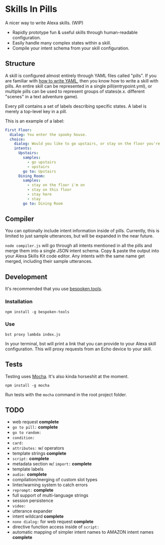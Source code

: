 Skills In Pills
===============

A nicer way to write Alexa skills. (WIP)

- Rapidly prototype fun & useful skills through human-readable configuration.
- Easily handle many complex states within a skill.
- Compile your intent schema from your skill configuration.

## Structure

A skill is configured almost entirely through YAML files called "pills".  If you are familiar with [how to write YAML](https://learnxinyminutes.com/docs/yaml/), then you know how to write a skill with pills.  An entire skill can be represented in a single pill(entrypoint.yml), or multiple pills can be used to represent groups of states(e.x. different "scenes" in a text adventure game).

Every pill contains a set of labels describing specific states.  A label is merely a top-level key in a pill.

This is an example of a label:

```yaml
First Floor:
  dialog: You enter the spooky house.
  choice:
    dialog: Would you like to go upstairs, or stay on the floor you're on?
    intents:
      Upstairs:
        samples:
          - go upstairs
          - upstairs
        go to: Upstairs
      Dining Room:
        samples:
          - stay on the floor i'm on
          - stay on this floor
          - stay here
          - stay
        go to: Dining Room
```

## Compiler

You can optionally include intent information inside of pills.  Currently, this is limited to just sample utterances, but will be expanded in the near future.

`node compiler.js` will go through all intents mentioned in all the pills and merge them into a single JSON intent schema.  Copy & paste the output into your Alexa Skills Kit code editor.  Any intents with the same name get merged, including their sample utterances.

## Development

It's recommended that you use [bespoken.tools](https://bespoken.tools/).

### Installation

`npm install -g bespoken-tools`

### Use

`bst proxy lambda index.js`

In your terminal, bst will print a link that you can provide to your Alexa skill configuration.  This will proxy requests from an Echo device to your skill.

## Tests

Testing uses [Mocha](https://github.com/mochajs/mocha).  It's also kinda horseshit at the moment.

`npm install -g mocha`

Run tests with the `mocha` command in the root project folder.

## TODO

- web request **complete**
- `go to pill:` **complete**
- `go to random:`
- `condition:`
- `card:`
- `attributes:` w/ operators
- template strings **complete**
- `script:` **complete**
- metadata section w/ `import:` **complete**
- template labels
- `audio:` **complete**
- compilation/merging of custom slot types
- linter/warning system to catch errors
- `reprompt:` **complete**
- full support of multi-language strings
- session persistence
- `video:`
- utterance expander
- intent wildcard **complete**
- `none dialog:` for web request **complete**
- directive function access inside of `script:`
- automatic mapping of simpler intent names to AMAZON intent names **complete**
